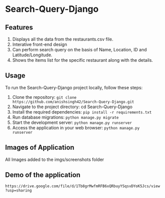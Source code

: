 # Search-Query-Django

## Features 
1. Displays all the data from the restaurants.csv file.
2. Interative front-end design
3. Can perform search query on the basis of Name, Location, ID and Latitude/Longitude.
4. Shows the items list for the specific restaurant along with the details.

## Usage

To run the Search-Query-Django project locally, follow these steps:
1. Clone the repository:
   ```git clone  https://github.com/anishsingh42/Search-Query-Django.git```
2. Navigate to the project directory: cd Search-Query-Django
3. Install the required dependencies: ```pip install -r requirements.txt ```
4. Run database migrations: ``` python manage.py migrate ```
5. Start the development server: ``` python manage.py runserver ```
6. Access the application in your web browser: ``` python manage.py runserver ```


## Images of Application
All Images added to the imgs/screenshots folder

## Demo of the application
```https://drive.google.com/file/d/1Tb8grMwfmRFB6xQRbuyYSqsvDYoK5Jcs/view?usp=sharing```
